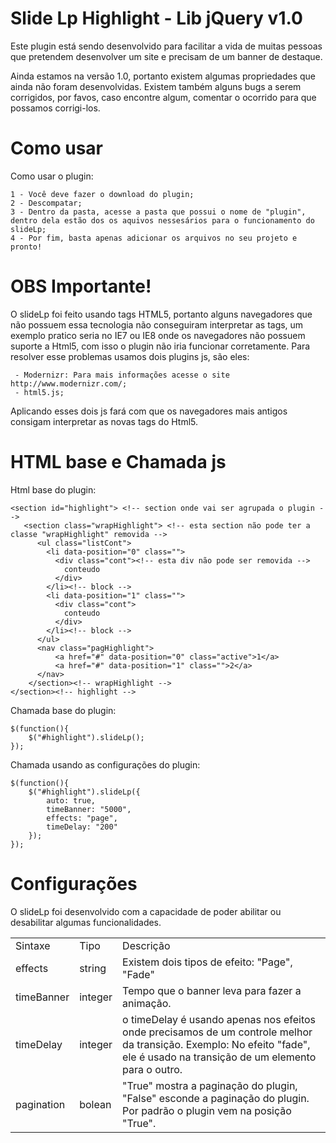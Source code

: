 Slide Lp Highlight - Lib jQuery v1.0
===============================

Este plugin está sendo desenvolvido para facilitar a vida de muitas pessoas que pretendem desenvolver um site e precisam de um banner de destaque.

Ainda estamos na versão 1.0, portanto existem algumas propriedades que ainda não foram desenvolvidas. Existem também alguns bugs a serem corrigidos, por favos, caso encontre algum, comentar o ocorrido para que possamos corrigi-los.

Como usar
===============================

Como usar o plugin:

	1 - Você deve fazer o download do plugin;
	2 - Descompatar;
	3 - Dentro da pasta, acesse a pasta que possui o nome de "plugin", dentro dela estão dos os aquivos nessesários para o funcionamento do slideLp;
	4 - Por fim, basta apenas adicionar os arquivos no seu projeto e pronto!

OBS Importante!
===============================

O slideLp foi feito usando tags HTML5, portanto alguns navegadores que não possuem essa tecnologia não conseguiram interpretar as tags, um exemplo pratico seria no IE7 ou IE8 onde os navegadores não possuem suporte a Html5, com isso o plugin não iria funcionar corretamente. Para resolver esse problemas usamos dois plugins js, são eles: 

	 - Modernizr: Para mais informações acesse o site http://www.modernizr.com/;
	 - html5.js;

 Aplicando esses dois js fará com que os navegadores mais antigos consigam interpretar as novas tags do Html5.

HTML base e Chamada js
===============================

Html base do plugin:

	<section id="highlight"> <!-- section onde vai ser agrupada o plugin -->
	   <section class="wrapHighlight"> <!-- esta section não pode ter a classe "wrapHighlight" removida -->
	      <ul class="listCont">
	        <li data-position="0" class="">
	          <div class="cont"><!-- esta div não pode ser removida -->
	            conteudo
	          </div>
	        </li><!-- block -->
	        <li data-position="1" class="">
	          <div class="cont">
	            conteudo
	          </div>
	        </li><!-- block -->
	      </ul>
	      <nav class="pagHighlight">
	          <a href="#" data-position="0" class="active">1</a>
	          <a href="#" data-position="1" class="">2</a>
	      </nav>
	    </section><!-- wrapHighlight -->
	</section><!-- highlight -->

Chamada base do plugin:

	$(function(){
		$("#highlight").slideLp();
	});

Chamada usando as configurações do plugin:

 	$(function(){
		$("#highlight").slideLp({
			auto: true,
			timeBanner: "5000",
			effects: "page",
			timeDelay: "200"
		});
	});

Configurações
===============================

O slideLp foi desenvolvido com a capacidade de poder abilitar ou desabilitar algumas funcionalidades.
<table width="100%">
	<tr>	
		<td>Sintaxe</td>
		<td>Tipo</td>
		<td>Descrição</td>
	</tr>
	<tr>	
		<td>effects</td>
		<td>string</td>
		<td>Existem dois tipos de efeito: "Page", "Fade"</td>
	</tr>
	<tr>	
		<td>timeBanner</td>
		<td>integer</td>
		<td>Tempo que o banner leva para fazer a animação.</td>
	</tr>
	<tr>	
		<td>timeDelay</td>
		<td>integer</td>
		<td>o timeDelay é usando apenas nos efeitos onde precisamos de um controle melhor da transição. Exemplo: No efeito "fade", ele é usado na transição de um elemento para o outro.</td>
	</tr>
	<tr>	
		<td>pagination</td>
		<td>bolean</td>
		<td>"True" mostra a paginação do plugin, "False" esconde a paginação do plugin. Por padrão o plugin vem na posição "True".</td>
	</tr>
</table>

